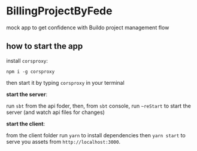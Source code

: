 # BillingProjectByFede

mock app to get confidence with Buildo project management flow

## how to start the app

install `corsproxy`:

```
npm i -g corsproxy
```

then start it by typing `corsproxy` in your terminal

**start the server**:

run `sbt` from the api foder, then, from `sbt` console, run `~reStart` to start the server (and watch api files for changes)

**start the client**:

from the client folder run `yarn` to install dependencies then `yarn start` to serve you assets from `http://localhost:3000`.
